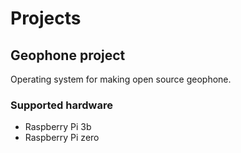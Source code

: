 # Projects

## Geophone project

Operating system for making open source geophone.

### Supported hardware

* Raspberry Pi 3b
* Raspberry Pi zero
